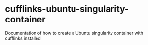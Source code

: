 # cufflinks-ubuntu-singularity-container
Documentation of how to create a Ubuntu singularity container with cufflinks installed
